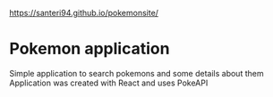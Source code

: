 https://santeri94.github.io/pokemonsite/

# Pokemon application
Simple application to search pokemons and some details about them
Application was created with React and uses PokeAPI
